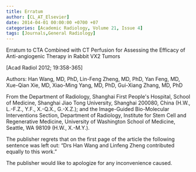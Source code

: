 ```yaml
---
title: Erratum
author: [CL_AT_Elsevier]
date: 2014-04-01 00:00:00 +0700 +07
categories: [Academic Radiology, Volume 21, Issue 4]
tags: [Journals,General Radiology]
---
```

Erratum to CTA Combined with CT Perfusion for Assessing the Efficacy of Anti-angiogenic Therapy in Rabbit VX2 Tumors

\[Acad Radiol 2012; 19:358-365\]

Authors: Han Wang, MD, PhD, Lin-Feng Zheng, MD, PhD, Yan Feng, MD, Xue-Qian Xie, MD, Xiao-Ming Yang, MD, PhD, Gui-Xiang Zhang, MD, PhD

From the Department of Radiology, Shanghai First People's Hospital, School of Medicine, Shanghai Jiao Tong University, Shanghai 200080, China (H.W., L.-F.Z., Y.F., X.-Q.X., G.-X.Z.); and the Image-Guided Bio-Molecular Interventions Section, Department of Radiology, Institute for Stem Cell and Regenerative Medicine, University of Washington School of Medicine, Seattle, WA 98109 (H.W., X.-M.Y.).

The publisher regrets that on the first page of the article the following sentence was left out: “Drs Han Wang and Linfeng Zheng contributed equally to this work.”

The publisher would like to apologize for any inconvenience caused.